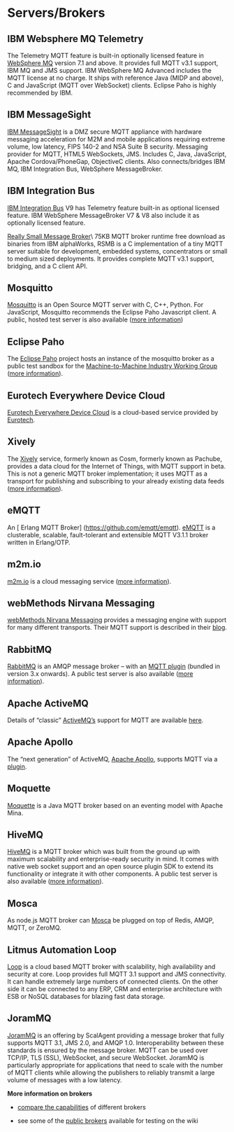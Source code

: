 # Servers/Brokers

## IBM Websphere MQ Telemetry

The Telemetry MQTT feature is built-in optionally licensed feature in 
[WebSphere MQ](http://www-01.ibm.com/software/integration/wmqfamily/telemetry/ ) version 7.1 and above. It provides full MQTT v3.1 support, IBM MQ and JMS support. IBM WebSphere MQ Advanced includes the MQTT license at no charge. It ships with reference Java (MIDP and above), C and JavaScript (MQTT over WebSocket) clients.  Eclipse Paho is highly recommended by IBM.

## IBM MessageSight

[ IBM MessageSight](http://www.ibm.com/messagesight ) is a DMZ secure MQTT appliance with hardware messaging acceleration for M2M and mobile applications requiring extreme volume, low latency, FIPS 140-2 and NSA Suite B security. Messaging provider for MQTT, HTML5 WebSockets, JMS. Includes C, Java, JavaScript, Apache Cordova/PhoneGap, ObjectiveC clients. Also connects/bridges IBM MQ, IBM Integration Bus, WebSphere MessageBroker.

## IBM Integration Bus

[ IBM Integration Bus](http://www-03.ibm.com/software/products/us/en/integration-bus/ ) V9 has Telemetry feature built-in as optional licensed feature.  IBM WebSphere MessageBroker V7 & V8 also include it as optionally licensed feature.

[ Really Small Message Broker](http://www.alphaworks.ibm.com/tech/rsmb )\\
75KB MQTT broker runtime free download as binaries from IBM alphaWorks, RSMB is a C implementation of a tiny MQTT server suitable for development, embedded systems, concentrators or small to medium sized deployments. It provides complete MQTT v3.1 support, bridging, and a C client API.

## Mosquitto

[ Mosquitto](http://mosquitto.org ) is an Open Source MQTT server with C, C++, Python.  For JavaScript, Mosquitto recommends the Eclipse Paho Javascript client. A public, hosted test server is also available ([more information](public_brokers))

## Eclipse Paho

The [ Eclipse Paho](http://www.eclipse.org/paho/ ) project hosts an instance of the mosquitto broker as a public test sandbox for the [Machine-to-Machine Industry Working Group](http://m2m.eclipse.org/) ([more information](public_brokers)).

## Eurotech Everywhere Device Cloud

[Eurotech Everywhere Device Cloud](http://www.eurotech.com/en/solutions/device+to+cloud/mqtt+protocol) is a cloud-based service provided by [Eurotech](http://www.eurotech.com).

## Xively

The [ Xively](http://xively.com ) service, formerly known as Cosm, formerly known as Pachube, provides a data cloud for the Internet of Things, with MQTT support in beta. This is not a generic MQTT broker implementation; it uses MQTT as a transport for publishing and subscribing to your already existing data feeds ([more information](mqtt_and_pachube)).

## eMQTT

An [ Erlang MQTT Broker] (https://github.com/emqtt/emqtt). [eMQTT](https://github.com/emqtt/emqtt) is a clusterable, scalable, fault-tolerant and extensible MQTT V3.1.1 broker written in Erlang/OTP. 

## m2m.io

[ m2m.io](http://m2m.io ) is a cloud messaging service ([more information](public_brokers)).

## webMethods Nirvana Messaging

[ webMethods Nirvana Messaging](http://www.my-channels.com/products/nirvana.html ) provides a messaging engine with support for many different transports. Their MQTT support is described in their [blog](http://blog.my-channels.com/2012/01/27/mqtt-support-in-nirvana-7/).

## RabbitMQ

[ RabbitMQ](http://rabbitmq.com/ ) is an AMQP message broker – with an [MQTT plugin](http://www.rabbitmq.com/blog/2012/09/12/mqtt-adapter/) (bundled in version 3.x onwards). A public test server is also available ([more information](public_brokers)).

## Apache ActiveMQ

Details of “classic” [ ActiveMQ’s](http://activemq.apache.org/index.html ) support for MQTT are available [here](http://activemq.apache.org/mqtt.html).

## Apache Apollo

The “next generation” of ActiveMQ, [ Apache Apollo](http://activemq.apache.org/apollo/ ), supports MQTT via a [plugin](https///github.com/fusesource/fuse-extra/tree/master/fusemq-apollo/fusemq-apollo-mqtt).

## Moquette

[ Moquette](http://code.google.com/p/moquette-mqtt/ ) is a Java MQTT broker based on an eventing model with Apache Mina.

## HiveMQ

[ HiveMQ](http://www.hivemq.com/ ) is a MQTT broker which was built from the ground up with maximum scalability and enterprise-ready security in mind. It comes with native web socket support and an open source plugin SDK to extend its functionality or integrate it with other components. A public test server is also available ([more information](public_brokers)).

## Mosca

As node.js MQTT broker can [ Mosca](https://github.com/mcollina/mosca ) be plugged on top of Redis, AMQP, MQTT, or ZeroMQ.

## Litmus Automation Loop

[ Loop](http://litmusautomation.com ) is a cloud based MQTT broker with scalability, high availability and security at core. Loop provides full MQTT 3.1 support and JMS connectivity. It can handle extremely large numbers of connected clients. On the other side it can be connected to any ERP, CRM and enterprise architecture with ESB or NoSQL databases for blazing fast data storage.

## JoramMQ

[JoramMQ](http://mqtt.jorammq.com) is an offering by ScalAgent providing a message broker that fully supports MQTT 3.1, JMS 2.0, and AMQP 1.0. Interoperability between these standards is ensured by the message broker. MQTT can be used over TCP/IP, TLS (SSL), WebSocket, and secure WebSocket. JoramMQ is particularly appropriate for applications that need to scale with the number of MQTT clients while allowing the publishers to reliably transmit a large volume of messages with a low latency.


**More information on brokers**


*  [compare the capabilities](server-support) of different brokers

*  see some of the [public brokers](public_brokers) available for testing on the wiki